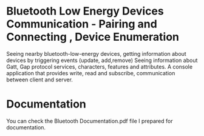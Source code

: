 # Bluetooth Low Energy Devices Communication - Pairing and Connecting , Device Enumeration
Seeing nearby bluetooth-low-energy devices, getting information about devices by triggering events (update, add,remove) Seeing information about Gatt, Gap protocol services, characters, features and attributes. A console application that provides write, read and subscribe, communication between client and server.

# Documentation
You can check the Bluetooth Documentation.pdf file I prepared for documentation. 
